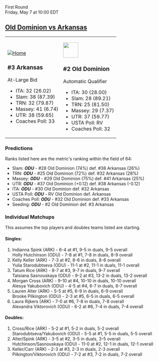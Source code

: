 First Round  
Friday, May 7 at 10:00 EDT
## [Old Dominion vs Arkansas](https://www.ncaa.com/game/5833648) 

<table><tr><td>  

[![Home](https://www.ncaa.com/sites/default/files/images/logos/schools/a/arkansas.70.png)](../index.md)  

### #3 Arkansas  

At-Large Bid  
- ITA: 32 (26.02)  
- Slam: 38 (87.39)  
- TRN: 32 (79.87)  
- Massey: 41 (6.74)  
- UTR: 38 (59.65)  
- Coaches Poll: 33  

</td><td>  

[<img src="https://www.ncaa.com/sites/default/files/images/logos/schools/o/old-dominion.70.png" width="50" height="50" />](../index.md)  

### #2 Old Dominion  

Automatic Qualifier  
- ITA: 30 (28.00)  
- Slam: 28 (89.21)  
- TRN: 25 (81.50)  
- Massey: 29 (7.37)  
- UTR: 37 (59.77)  
- USTA Poll: RV  
- Coaches Poll: 32  

</td></tr></table>  

### Predictions  

Ranks listed here are the metric's ranking within the field of 64:  
- Slam: ***ODU*** - #28 Old Dominion (74%) def. #38 Arkansas (26%)  
- TRN: ***ODU*** - #25 Old Dominion (72%) def. #32 Arkansas (28%)  
- Massey: ***ODU*** - #29 Old Dominion (75%) def. #41 Arkansas (25%)  
- UTR: ***ODU*** - #37 Old Dominion (+0.12) def. #38 Arkansas (-0.12)  
- ITA: ***ODU*** - #30 Old Dominion def. #32 Arkansas  
- USTA Poll: ***ODU*** - RV Old Dominion def. Arkansas  
- Coaches Poll: ***ODU*** - #32 Old Dominion def. #33 Arkansas  
- Seeding: ***ODU*** - #2 Old Dominion def. #3 Arkansas  

### Individual Matchups  

This assumes the top players and doubles teams listed are starting.  

#### Singles:  
1. Indianna Spink (ARK) - 6-4 at #1, 9-5 in duals, 9-5 overall  
   Holly Hutchinson (ODU) - 7-8 at #1, 7-8 in duals, 8-9 overall
2. Kelly Keller (ARK) - 7-3 at #2, 8-6 in duals, 8-6 overall  
   Yulia Starodubtseva (ODU) - 11-1 at #2, 11-1 in duals, 11-1 overall
3. Tatum Rice (ARK) - 8-7 at #3, 9-7 in duals, 9-7 overall  
   Tatsiana Sasnouskaya (ODU) - 9-2 at #3, 13-2 in duals, 13-2 overall
4. Morgan Cross (ARK) - 9-10 at #4, 10-10 in duals, 10-10 overall  
   Alesya Yakubovich (ODU) - 4-5 at #4, 6-7 in duals, 6-7 overall
5. Lauren Alter (ARK) - 5-5 at #5, 6-9 in duals, 6-9 overall  
   Brooke Pilkington (ODU) - 2-3 at #5, 6-5 in duals, 6-5 overall
6. Laura Rijkers (ARK) - 7-0 at #6, 7-8 in duals, 7-8 overall  
   Alexandra Viktorovich (ODU) - 6-2 at #6, 7-4 in duals, 7-4 overall

#### Doubles:  
1. Cross/Rice (ARK) - 5-2 at #1, 5-2 in duals, 5-2 overall  
   Starodubtseva/Yakubovich (ODU) - 5-5 at #1, 5-5 in duals, 5-5 overall
2. Alter/Spink (ARK) - 3-5 at #2, 3-5 in duals, 3-5 overall  
   Hutchinson/Sasnouskaya (ODU) - 11-0 at #2, 12-1 in duals, 12-1 overall
3. Keller/Carr (ARK) - 2-3 at #3, 2-3 in duals, 2-3 overall  
   Pilkington/Viktorovich (ODU) - 7-2 at #3, 7-2 in duals, 7-2 overall